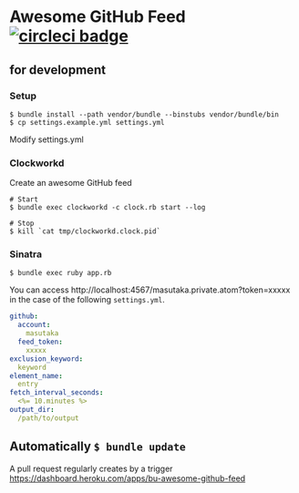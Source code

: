 # Awesome GitHub Feed [![circleci badge][circleci-badge]][circleci-link]

## for development

### Setup

    $ bundle install --path vendor/bundle --binstubs vendor/bundle/bin
    $ cp settings.example.yml settings.yml

Modify settings.yml

### Clockworkd

Create an awesome GitHub feed

    # Start
    $ bundle exec clockworkd -c clock.rb start --log

    # Stop
    $ kill `cat tmp/clockworkd.clock.pid`

### Sinatra

    $ bundle exec ruby app.rb

You can access http://localhost:4567/masutaka.private.atom?token=xxxxx in the case of the following `settings.yml`.

```yaml
github:
  account:
    masutaka
  feed_token:
    xxxxx
exclusion_keyword:
  keyword
element_name:
  entry
fetch_interval_seconds:
  <%= 10.minutes %>
output_dir:
  /path/to/output
```

## Automatically `$ bundle update`

A pull request regularly creates by a trigger https://dashboard.heroku.com/apps/bu-awesome-github-feed

[circleci-badge]: https://circleci.com/gh/masutaka/awesome-github-feed/tree/master.svg?style=svg
[circleci-link]: https://circleci.com/gh/masutaka/awesome-github-feed/tree/master
